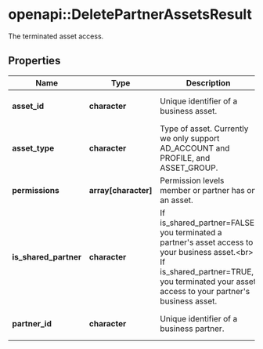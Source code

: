 # openapi::DeletePartnerAssetsResult

The terminated asset access.

## Properties
Name | Type | Description | Notes
------------ | ------------- | ------------- | -------------
**asset_id** | **character** | Unique identifier of a business asset. | [optional] [Pattern: ^\\d+$] 
**asset_type** | **character** | Type of asset. Currently we only support AD_ACCOUNT and PROFILE, and ASSET_GROUP. | [optional] 
**permissions** | **array[character]** | Permission levels member or partner has on an asset. | [optional] 
**is_shared_partner** | **character** | If is_shared_partner&#x3D;FALSE, you terminated a partner&#39;s asset access to your business asset.&lt;br&gt; If is_shared_partner&#x3D;TRUE, you terminated your asset access to your partner&#39;s business asset. | [optional] 
**partner_id** | **character** | Unique identifier of a business partner. | [optional] [Pattern: ^\\d+$] 


